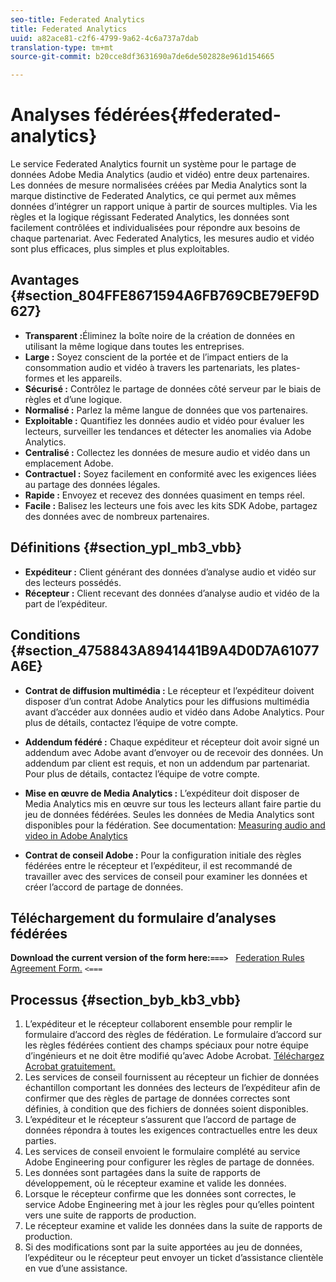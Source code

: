 ```yaml
---
seo-title: Federated Analytics
title: Federated Analytics
uuid: a82ace81-c2f6-4799-9a62-4c6a737a7dab
translation-type: tm+mt
source-git-commit: b20cce8df3631690a7de6de502828e961d154665

---
```



# Analyses fédérées{#federated-analytics}

Le service Federated Analytics fournit un système pour le partage de données Adobe Media Analytics (audio et vidéo) entre deux partenaires. Les données de mesure normalisées créées par Media Analytics sont la marque distinctive de Federated Analytics, ce qui permet aux mêmes données d’intégrer un rapport unique à partir de sources multiples. Via les règles et la logique régissant Federated Analytics, les données sont facilement contrôlées et individualisées pour répondre aux besoins de chaque partenariat. Avec Federated Analytics, les mesures audio et vidéo sont plus efficaces, plus simples et plus exploitables.

## Avantages {#section_804FFE8671594A6FB769CBE79EF9D627}

* **Transparent :**&#x200B;Éliminez la boîte noire de la création de données en utilisant la même logique dans toutes les entreprises.
* **Large :** Soyez conscient de la portée et de l’impact entiers de la consommation audio et vidéo à travers les partenariats, les plates-formes et les appareils.
* **Sécurisé :** Contrôlez le partage de données côté serveur par le biais de règles et d’une logique.
* **Normalisé :** Parlez la même langue de données que vos partenaires.
* **Exploitable :** Quantifiez les données audio et vidéo pour évaluer les lecteurs, surveiller les tendances et détecter les anomalies via Adobe Analytics.
* **Centralisé :** Collectez les données de mesure audio et vidéo dans un emplacement Adobe.
* **Contractuel :** Soyez facilement en conformité avec les exigences liées au partage des données légales.
* **Rapide :** Envoyez et recevez des données quasiment en temps réel.
* **Facile :** Balisez les lecteurs une fois avec les kits SDK Adobe, partagez des données avec de nombreux partenaires.

## Définitions {#section_ypl_mb3_vbb}

* **Expéditeur :** Client générant des données d’analyse audio et vidéo sur des lecteurs possédés.
* **Récepteur :** Client recevant des données d’analyse audio et vidéo de la part de l’expéditeur.

## Conditions {#section_4758843A8941441B9A4D0D7A61077A6E}

* **Contrat de diffusion multimédia :** Le récepteur et l’expéditeur doivent disposer d’un contrat Adobe Analytics pour les diffusions multimédia avant d’accéder aux données audio et vidéo dans Adobe Analytics. Pour plus de détails, contactez l’équipe de votre compte.
* **Addendum fédéré :** Chaque expéditeur et récepteur doit avoir signé un addendum avec Adobe avant d’envoyer ou de recevoir des données. Un addendum par client est requis, et non un addendum par partenariat. Pour plus de détails, contactez l’équipe de votre compte.
* **Mise en œuvre de Media Analytics :** L’expéditeur doit disposer de Media Analytics mis en œuvre sur tous les lecteurs allant faire partie du jeu de données fédérées. Seules les données de Media Analytics sont disponibles pour la fédération. See documentation: [Measuring audio and video in Adobe Analytics](/help/media-overview.md)

* **Contrat de conseil Adobe :** Pour la configuration initiale des règles fédérées entre le récepteur et l’expéditeur, il est recommandé de travailler avec des services de conseil pour examiner les données et créer l’accord de partage de données.

## Téléchargement du formulaire d’analyses fédérées

**Download the current version of the form here:`===>`**   [Federation Rules Agreement Form.](/assets/federated_analytics_form.pdf) `<===`

## Processus {#section_byb_kb3_vbb}

1. L’expéditeur et le récepteur collaborent ensemble pour remplir le formulaire d’accord des règles de fédération. Le formulaire d’accord sur les règles fédérées contient des champs spéciaux pour notre équipe d’ingénieurs et ne doit être modifié qu’avec Adobe Acrobat. [Téléchargez Acrobat gratuitement.](https://get.adobe.com/reader/)
1. Les services de conseil fournissent au récepteur un fichier de données échantillon comportant les données des lecteurs de l’expéditeur afin de confirmer que des règles de partage de données correctes sont définies, à condition que des fichiers de données soient disponibles.
1. L’expéditeur et le récepteur s’assurent que l’accord de partage de données répondra à toutes les exigences contractuelles entre les deux parties.
1. Les services de conseil envoient le formulaire complété au service Adobe Engineering pour configurer les règles de partage de données.
1. Les données sont partagées dans la suite de rapports de développement, où le récepteur examine et valide les données.
1. Lorsque le récepteur confirme que les données sont correctes, le service Adobe Engineering met à jour les règles pour qu’elles pointent vers une suite de rapports de production.
1. Le récepteur examine et valide les données dans la suite de rapports de production.
1. Si des modifications sont par la suite apportées au jeu de données, l’expéditeur ou le récepteur peut envoyer un ticket d’assistance clientèle en vue d’une assistance.

